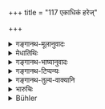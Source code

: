 +++
title = "117 एकाधिकं हरेज्"

+++

<details><summary>गङ्गानथ-मूलानुवादः</summary>

The eldest son shall take one share in excess; the one born next to him a share and a half; and the younger ones one share each; such is the settled law.—(117)
</details>

<details><summary>मेधातिथिः</summary>

एकेनांशेन्**आधिकं** स्वांशं **हरेत्** स्वीकुर्यात् द्वाव् अंशौ प्रतिपद्येतेत्य् अर्थः । **ततो ऽनुजस्** तदनन्तरम् **अध्यर्धम्** अर्धद्वितीयम् । **यवीयांसस्** तस्माद् अर्वाग् जाताः सर्वे समम् अंशं नाधिकं किंचिन् नाल्पम् इत्य् अर्थः ॥ ९.११७ ॥
</details>

<details><summary>गङ्गानथ-भाष्यानुवादः</summary>

The eldest brother shall take ‘*one share in excess*’ of his own; that is, he shall take *two* shares.

The brother born next to him ‘*a share and a half*,’—this being the second brother’s share.

^(‘)*The* *younger* *ones*’—born after the second; all these shall receive one share each,—nothing more or less.—(117)
</details>

<details><summary>गङ्गानथ-टिप्पन्यः</summary>

This verse is quoted in the *Vyavahāramayūkha* (p. 43);—in the
*Smṛtisāroddhāra* (p. 331), which has the following notes—‘*ekādhikam*’,
*i.e*., two shares,—‘*adhyardham*’, *i.e*., a share and a half,—‘*tataḥ
anujaḥ*’, ‘born after the eldest brother’,—‘*aṃśamaṃśam*’, *i.e*., one share each; this refers to cases where no ‘special share’ has been taken;—and by Jīmūtavāhana (*Dāyabhāga*, p. 64).
</details>

<details><summary>गङ्गानथ-तुल्य-वाक्यानि</summary>

**(verses 9.116-117)  
**

See Comparative notes for [Verse 9.116].
</details>

<details><summary>भारुचिः</summary>

गुणाधिके ज्येष्ठे ईषद्प्रकृष्टगुणे च तदनन्तरजे तदवरेषु च ताभ्यां निकृष्टगुणेषु समेषु वायं विभागः सामर्थ्याद् विज्ञायते । "समेत्य भ्रातरः सह" इति वचनात् प्रतिषिद्धं भगिनीभ्यः पित्र्यधनांशदानम् । इष्यते च तासाम् अनूढतया निमित्तेन तत्प्राप्तिः । यत इदं तदपवादार्थम् आरभ्यते ॥ ९.११७ ॥
</details>

<details><summary>Bühler</summary>

117	Let the eldest son take one share in excess, the (brother) born next after him one (share) and a half, the younger ones one share each; thus the law is settled.
</details>
